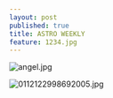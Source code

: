 ```yaml
---
layout: post
published: true
title: ASTRO WEEKLY
feature: 1234.jpg
---
```





![angel.jpg]({{site.baseurl}}/assets/images/posts/angel.jpg)


![0112122998692005.jpg]({{site.baseurl}}/assets/images/posts/0112122998692005.jpg)
